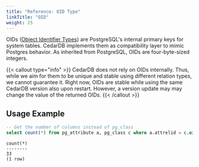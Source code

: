 ```yaml
---
title: "Reference: OID Type"
linkTitle: "OID"
weight: 25
---
```


OIDs ([Object Identifier Types](https://www.postgresql.org/docs/current/datatype-oid.html)) are PostgreSQL's internal primary keys for system tables.
CedarDB implements them as compatibility layer to mimic Postgres behavior.
As inherited from PostgreSQL, OIDs are four-byte-sized integers.

{{< callout type="info" >}}
CedarDB does not rely on OIDs internally.
Thus, while we aim for them to be unique and stable using different relation types, we cannot guarantee it.
Right now, OIDs are stable while using the same CedarDB version also upon restart. However, a version update may may change the value of the returned OIDs.
{{< /callout >}}

## Usage Example
```sql
-- Get the number of columns instead of pg_class
select count(*) from pg_attribute a, pg_class c where a.attrelid = c.oid and c.relname = 'pg_class';
```

```
count(*)
--------
33
(1 row)
```

